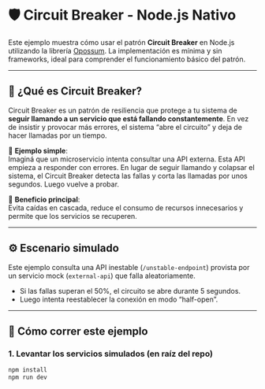 # 🛡️ Circuit Breaker - Node.js Nativo

Este ejemplo muestra cómo usar el patrón **Circuit Breaker** en Node.js utilizando la librería [Opossum](https://github.com/nodeshift/opossum). La implementación es mínima y sin frameworks, ideal para comprender el funcionamiento básico del patrón.

---

## 🤔 ¿Qué es Circuit Breaker?

Circuit Breaker es un patrón de resiliencia que protege a tu sistema de **seguir llamando a un servicio que está fallando constantemente**. En vez de insistir y provocar más errores, el sistema “abre el circuito” y deja de hacer llamadas por un tiempo.

🔧 **Ejemplo simple**:  
Imaginá que un microservicio intenta consultar una API externa. Esta API empieza a responder con errores. En lugar de seguir llamando y colapsar el sistema, el Circuit Breaker detecta las fallas y corta las llamadas por unos segundos. Luego vuelve a probar.

🧠 **Beneficio principal**:  
Evita caídas en cascada, reduce el consumo de recursos innecesarios y permite que los servicios se recuperen.

---

## ⚙️ Escenario simulado

Este ejemplo consulta una API inestable (`/unstable-endpoint`) provista por un servicio mock (`external-api`) que falla aleatoriamente.

- Si las fallas superan el 50%, el circuito se abre durante 5 segundos.
- Luego intenta reestablecer la conexión en modo “half-open”.

---

## 🚀 Cómo correr este ejemplo

### 1. Levantar los servicios simulados (en raíz del repo)

```bash
npm install
npm run dev
```